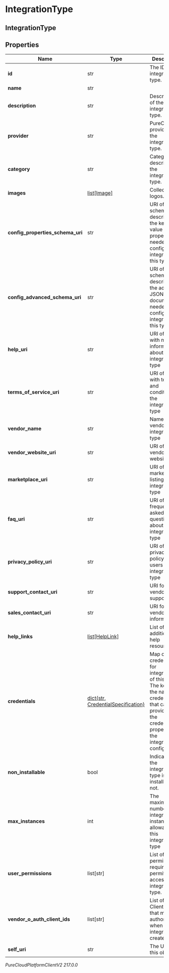 # IntegrationType

## IntegrationType

## Properties

|Name | Type | Description | Notes|
|------------ | ------------- | ------------- | -------------|
| **id** | str | The ID of the integration type. | |
| **name** | str |  | [optional] |
| **description** | str | Description of the integration type. | [optional] |
| **provider** | str | PureCloud provider of the integration type. | [optional] |
| **category** | str | Category describing the integration type. | [optional] |
| **images** | [list[Image]](Image) | Collection of logos. | [optional] |
| **config_properties_schema_uri** | str | URI of the schema describing the key-value properties needed to configure an integration of this type. | [optional] |
| **config_advanced_schema_uri** | str | URI of the schema describing the advanced JSON document needed to configure an integration of this type. | [optional] |
| **help_uri** | str | URI of a page with more information about the integration type | [optional] |
| **terms_of_service_uri** | str | URI of a page with terms and conditions for the integration type | [optional] |
| **vendor_name** | str | Name of the vendor of this integration type | [optional] |
| **vendor_website_uri** | str | URI of the vendor&#39;s website | [optional] |
| **marketplace_uri** | str | URI of the marketplace listing for this integration type | [optional] |
| **faq_uri** | str | URI of frequently asked questions about the integration type | [optional] |
| **privacy_policy_uri** | str | URI of a privacy policy for users of the integration type | [optional] |
| **support_contact_uri** | str | URI for vendor support | [optional] |
| **sales_contact_uri** | str | URI for vendor sales information | [optional] |
| **help_links** | [list[HelpLink]](HelpLink) | List of links to additional help resources | [optional] |
| **credentials** | [dict(str, CredentialSpecification)](CredentialSpecification) | Map of credentials for integrations of this type. The key is the name of a credential that can be provided in the credentials property of the integration configuration. | [optional] |
| **non_installable** | bool | Indicates if the integration type is installable or not. | [optional] |
| **max_instances** | int | The maximum number of integration instances allowable for this integration type | [optional] |
| **user_permissions** | list[str] | List of permissions required to permit user access to the integration type. | [optional] |
| **vendor_o_auth_client_ids** | list[str] | List of OAuth Client IDs that must be authorized when the integration is created. | [optional] |
| **self_uri** | str | The URI for this object | [optional] |



_PureCloudPlatformClientV2 217.0.0_
